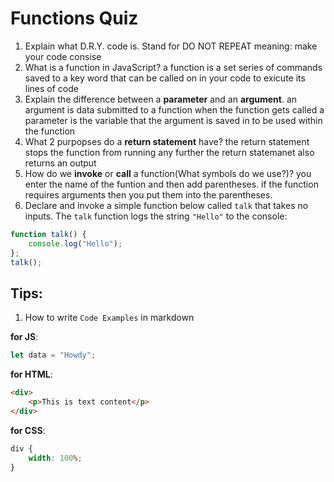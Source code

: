 # Functions Quiz

1. Explain what D.R.Y. code is.
   Stand for DO NOT REPEAT meaning: make your code consise
2. What is a function in JavaScript?
   a function is a set series of commands saved to a key word that can be called on in your code to exicute its lines of code
3. Explain the difference between a **parameter** and an **argument**.
   an argument is data submitted to a function when the function gets called
   a parameter is the variable that the argument is saved in to be used within the function
4. What 2 purpopses do a **return statement** have?
   the return statement stops the function from running any further
   the return statemanet also returns an output
5. How do we **invoke** or **call** a function(What symbols do we use?)?
   you enter the name of the funtion and then add parentheses. if the function requires arguments then you put them into the parentheses.
6. Declare and invoke a simple function below called `talk` that takes no inputs. The `talk` function logs the string `"Hello"` to the console:

```javaScript
function talk() {
    console.log("Hello");
};
talk();
```

## Tips:

1. How to write `Code Examples` in markdown

**for JS**:

```javascript
let data = "Howdy";
```

**for HTML**:

```html
<div>
    <p>This is text content</p>
</div>
```

**for CSS**:

```css
div {
    width: 100%;
}
```
